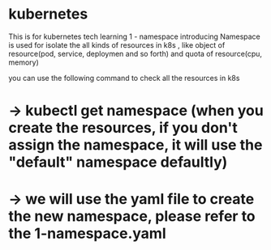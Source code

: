 # kubernetes
This is for kubernetes tech learning
1 - namespace introducing
Namespace is used for isolate the all kinds of resources in k8s , like object of resource(pod, service, deploymen and so forth) and quota of resource(cpu, memory)

you can use the following command to check all the resources in k8s
# -> kubectl get namespace  (when you create the resources, if you don't assign the namespace, it will use the "default" namespace defaultly)

# -> we will use the yaml file to create the new namespace, please refer to the 1-namespace.yaml

     
